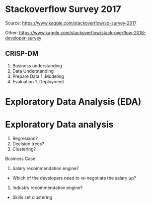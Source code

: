 # Stackoverflow Survey 2017

Source: https://www.kaggle.com/stackoverflow/so-survey-2017

Other: https://www.kaggle.com/stackoverflow/stack-overflow-2018-developer-survey

## CRISP-DM
1. Business understanding
1. Data Understanding
1. Prepare Data
1 .Modeling
1. Evaluation
1 .Deployment

# Exploratory Data Analysis  (EDA)



# Exploratory Data analysis

1. Regression?
1. Decision trees?
1. Clustering?


Business Case:
 
1. Salary recommendation engine?
* Which of the developers need to re-negotiate the salary up?
1. Industry recommendation engine?
* Skills set clustering
  